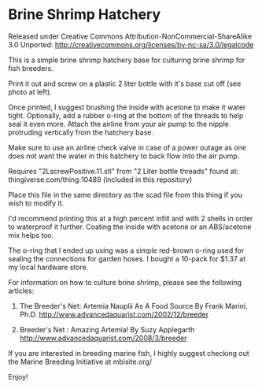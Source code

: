 ﻿# Brine Shrimp Hatchery

Released under Creative Commons Attribution-NonCommercial-ShareAlike 3.0 Unported: http://creativecommons.org/licenses/by-nc-sa/3.0/legalcode


This is a simple brine shrimp hatchery base for culturing brine shrimp for fish breeders.

Print it out and screw on a plastic 2 liter bottle with it's base cut off (see photo at left). 

Once printed, I suggest brushing the inside with acetone to make it water tight. Optionally, add a rubber o-ring at the bottom of the threads to help seal it even more. Attach the airline from your air pump to the nipple protruding vertically from the hatchery base.

Make sure to use an airline check valve in case of a power outage as one does not want the water in this hatchery to back flow into the air pump.

Requires "2LscrewPositive.11.stl" from "2 Liter bottle threads" found at: thingiverse.com/thing:10489 (included in this repository)

Place this file in the same directory as the scad file from this thing if you wish to modify it.

I'd recommend printing this at a high percent infill and with 2 shells in order to waterproof it further. Coating the inside with acetone or an ABS/acetone mix helps too.

The o-ring that I ended up using was a simple red-brown o-ring used for sealing the connections for garden hoses. I bought a 10-pack for $1.37 at my local hardware store.

For information on how to culture brine shrimp, please see the following articles:

1. The Breeder's Net: Artemia Nauplii As A Food Source
By Frank Marini, Ph.D.
http://www.advancedaquarist.com/2002/12/breeder

2. Breeder's Net : Amazing Artemia!
By Suzy Applegarth
http://www.advancedaquarist.com/2008/3/breeder

If you are interested in breeding marine fish, I highly suggest checking out the Marine Breeding Initiative at mbisite.org/

Enjoy!